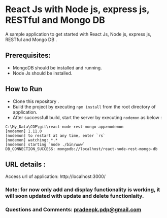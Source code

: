 # React Js with Node js, express js, RESTful and Mongo DB 

A sample application to get started with React Js, Node js, express js, RESTful and Mongo DB .
## Prerequisites:  
* MongoDB should be installed and running.
* Node Js should be installed.

## How to Run

* Clone this repository .
* Build the project by executing ```npm install``` from the root directory of application.
* After successfull build, start the server by executing ```nodemon``` as below : 

```
C:\My_Data\COP\git\react-node-rest-mongo-app>nodemon
[nodemon] 1.11.0
[nodemon] to restart at any time, enter `rs`
[nodemon] watching: *.*
[nodemon] starting `node ./bin/www`
DB_CONNECTION_SUCCESS: mongodb://localhost/react-node-rest-mongo-db
```

## URL details : 
Access url of application: 
http://localhost:3000/

### Note: for now only add and display functionality is working, it will soon updated with update and delete functionlaity.  

### Questions and Comments: pradeepk.pdp@gmail.com
